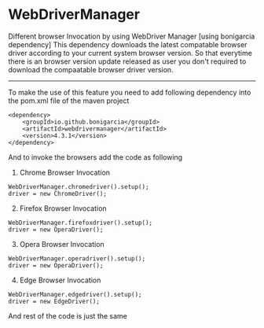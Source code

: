 # WebDriverManager
Different browser Invocation by using WebDriver Manager [using bonigarcia dependency]
This dependency downloads the latest compatable browser driver according to your current system browser version.
So that everytime there is an browser version update released as user you don't required to download the compaatable browser driver version.

---
To make the use of this feature you need to add following dependency into the pom.xml file of the maven project
```
<dependency>
	<groupId>io.github.bonigarcia</groupId>
	<artifactId>webdrivermanager</artifactId>
	<version>4.3.1</version>
</dependency>
```
And to invoke the browsers add the code as following
1. Chrome Browser Invocation
```
WebDriverManager.chromedriver().setup();
driver = new ChromeDriver();
```

2. Firefox Browser Invocation
```
WebDriverManager.firefoxdriver().setup();
driver = new OperaDriver();
```
3. Opera Browser Invocation
```
WebDriverManager.operadriver().setup();
driver = new OperaDriver();
```
4. Edge Browser Invocation
```
WebDriverManager.edgedriver().setup();
driver = new EdgeDriver();
```
And rest of the code is just the same
